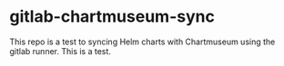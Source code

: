 # gitlab-chartmuseum-sync

This repo is a test to syncing Helm charts with Chartmuseum using the gitlab runner.
This is a test.
